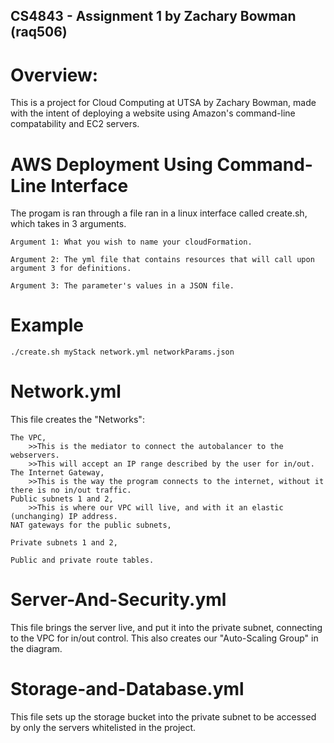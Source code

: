 ## CS4843 - Assignment 1 by Zachary Bowman (raq506)

# Overview:
This is a project for Cloud Computing at UTSA by Zachary Bowman, made with
the intent of deploying a website using Amazon's command-line compatability
and EC2 servers.



# AWS Deployment Using Command-Line Interface

The progam is ran through a file ran in a linux interface called create.sh, which takes in 3 arguments.

    Argument 1: What you wish to name your cloudFormation.

    Argument 2: The yml file that contains resources that will call upon argument 3 for definitions.

    Argument 3: The parameter's values in a JSON file.
    
# Example

    ./create.sh myStack network.yml networkParams.json

# Network.yml
This file creates the "Networks": 

    The VPC, 
        >>This is the mediator to connect the autobalancer to the webservers.
        >>This will accept an IP range described by the user for in/out.
    The Internet Gateway, 
        >>This is the way the program connects to the internet, without it there is no in/out traffic.
    Public subnets 1 and 2, 
        >>This is where our VPC will live, and with it an elastic (unchanging) IP address.
    NAT gateways for the public subnets,
        
    Private subnets 1 and 2,
        
    Public and private route tables.
        


# Server-And-Security.yml
This file brings the server live, and put it into the private subnet, connecting to the VPC for in/out control.
This also creates our "Auto-Scaling Group" in the diagram.



# Storage-and-Database.yml
This file sets up the storage bucket into the private subnet to be accessed by only the servers whitelisted in the project.

